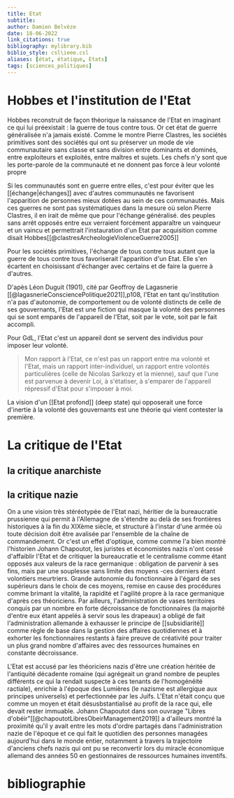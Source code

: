 ```yaml
---
title: Etat
subtitle:
author: Damien Belvèze
date: 18-06-2022
link_citations: true
bibliography: mylibrary.bib
biblio_style: csl\ieee.csl
aliases: [état, étatique, Etats]
tags: [sciences_politiques]
---
```


# Hobbes et l'institution de l'Etat

Hobbes reconstruit de façon théorique la naissance de l'Etat en imaginant ce qui lui préexistait : la guerre de tous contre tous. Or cet état de guerre généralisée n'a jamais existé. 
Comme le montre Pierre Clastres, les sociétés primitives sont des sociétés qui ont su préserver un mode de vie communautaire sans classe et sans division entre dominants et dominés, entre exploiteurs et exploités, entre maîtres et sujets. Les chefs n'y sont que les porte-parole de la communauté et ne donnent pas force à leur volonté propre

Si les communautés sont en guerre entre elles, c'est pour éviter que les [[échange|échanges]] avec d'autres communautés ne favorisent l'apparition de personnes mieux dotées au sein de ces communautés. Mais ces guerres ne sont pas systématiques dans la mesure où selon Pierre Clastres, il en irait de même que pour l'échange généralisé. 
des peuples sans arrêt opposés entre eux verraient forcément apparaître un vainqueur et un vaincu et permettrait l'instauration d'un Etat par acquisition comme disait Hobbes[[@clastresArcheologieViolenceGuerre2005]]

Pour les sociétés primitives, l'échange de tous contre tous autant que la guerre de tous contre tous favoriserait l'apparition d'un Etat. Elle s'en écartent en choisissant d'échanger avec certains et de faire la guerre à d'autres.

D'apès Léon Duguit (1901), cité par Geoffroy de Lagasnerie [[@lagasnerieConsciencePolitique2021]],p108, l'Etat en tant qu'institution n'a pas d'autonomie, de comportement ou de volonté distincts de celle de ses gouvernants, l'Etat est une fiction qui masque la volonté des personnes qui se sont emparés de l'appareil de l'Etat, soit par le vote, soit par le fait accompli.

Pour GdL, l'Etat c'est un appareil dont se servent des individus pour imposer leur volonté.

> Mon rapport à l'Etat, ce n'est pas un rapport entre ma volonté et l'Etat, mais un rapport inter-individuel, un rapport entre volontés particulières (celle de Nicolas Sarkozy et la mienne), sauf que l'une est parvenue à devenir Loi, à s'étatiser, à s'emparer de l'appareil répressif d'Etat pour s'imposer à moi. 

La vision d'un [[Etat profond]] (deep state) qui opposerait une force d'inertie à la volonté des gouvernants est une théorie qui vient contester la première. 


# La critique de l'Etat

## la critique anarchiste

## la critique nazie

On a une vision très stéréotypée de l'Etat nazi, héritier de la bureaucratie prussienne qui permit à l'Allemagne de s'étendre au delà de ses frontières historiques à la fin du XIXème siècle, et structuré à l'instar d'une armée où toute décision doit être avalisée par l'ensemble de la chaîne de commandement. 
Or c'est un effet d'optique, comme comme l'a bien montré l'historien Johann Chapoutot, les juristes et économistes nazis n'ont cessé d'affaiblir l'Etat et de critiquer la bureaucratie et le centralisme comme étant opposés aux valeurs de la race germanique : obligation de parvenir à ses fins, mais par une souplesse sans limite des moyens -ces derniers étant volontiers meurtriers. Grande autonomie du fonctionnaire à l'égard de ses supérieurs dans le choix de ces moyens, remise en cause des procédures comme brimant la vitalité, la rapidité et l'agilité propre à la race germanique d'après ces théoriciens. 
Par ailleurs, l'administration de vases territoires conquis par un nombre en forte décroissance de fonctionnaires (la majorité d'entre eux étant appelés à servir sous les drapeaux) a obligé de fait l'administration allemande à exhausser le principe de [[subsidiarité]] comme règle de base dans la gestion des affaires quotidiennes et à exhorter les fonctionnaires restants à faire preuve de créativité pour traiter un plus grand nombre d'affaires avec des ressources humaines en constante décroissance. 

L'Etat est accusé par les théoriciens nazis d'être une création héritée de l'antiquité décadente romaine (qui agrégeait un grand nombre de peuples différents ce qui la rendait suspecte à ces tenants de l'homogénéité ractiale), enrichie à l'époque des Lumières (le nazisme est allergique aux principes universels) et perfectionnée par les Juifs. L'Etat n'était conçu que comme un moyen et était désusbstantialisé au profit de la race qui, elle devait rester immuable. 
Johann Chapoutot dans son ouvrage "Libres d'obéir"[[@chapoutotLibresObeirManagement2019]] a d'ailleurs montré la proximité qu'il y avait entre les mots d'ordre partagés dans l'administration nazie de l'époque et ce qui fait le quotidien des personnes managées aujourd'hui dans le monde entier, notamment à travers la trajectoire d'anciens chefs nazis qui ont pu se reconvertir lors du miracle économique allemand des années 50 en gestionnaires de ressources humaines inventifs.





# bibliographie

